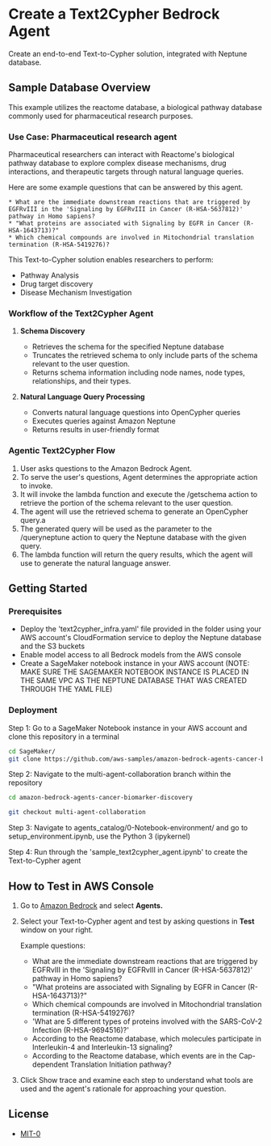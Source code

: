 # Create a Text2Cypher Bedrock Agent

Create an end-to-end Text-to-Cypher solution, integrated with Neptune database.

## Sample Database Overview

This example utilizes the reactome database, a biological pathway database commonly used for pharmaceutical research purposes. 

### Use Case: Pharmaceutical research agent

Pharmaceutical researchers can interact with Reactome's biological pathway database to explore complex disease mechanisms, drug interactions, and therapeutic targets through natural language queries.

Here are some example questions that can be answered by this agent.

    * What are the immediate downstream reactions that are triggered by EGFRvIII in the 'Signaling by EGFRvIII in Cancer (R-HSA-5637812)' pathway in Homo sapiens? 
    * "What proteins are associated with Signaling by EGFR in Cancer (R-HSA-1643713)?"
    * Which chemical compounds are involved in Mitochondrial translation termination (R-HSA-5419276)?

This Text-to-Cypher solution enables researchers to perform:

- Pathway Analysis 
- Drug target discovery
- Disease Mechanism Investigation

### Workflow of the Text2Cypher Agent

1. **Schema Discovery**
    - Retrieves the schema for the specified Neptune database
    - Truncates the retrieved schema to only include parts of the schema relevant to the user question.
    - Returns schema information including node names, node types, relationships, and their types.

2. **Natural Language Query Processing**
    - Converts natural language questions into OpenCypher queries
    - Executes queries against Amazon Neptune
    - Returns results in user-friendly format

### Agentic Text2Cypher Flow

1. User asks questions to the Amazon Bedrock Agent.
2. To serve the user's questions, Agent determines the appropriate action to invoke.
3. It will invoke the lambda function and execute the /getschema action to retrieve the portion of the schema relevant to the user question.
4. The agent will use the retrieved schema to generate an OpenCypher query.a
5. The generated query will be used as the parameter to the /queryneptune action to query the Neptune database with the given query.
6. The lambda function will return the query results, which the agent will use to generate the natural language answer.

## Getting Started

### Prerequisites

- Deploy the 'text2cypher_infra.yaml' file provided in the folder using your AWS account's CloudFormation service to deploy the Neptune database and the S3 buckets
- Enable model access to all Bedrock models from the AWS console
- Create a SageMaker notebook instance in your AWS account (NOTE: MAKE SURE THE SAGEMAKER NOTEBOOK INSTANCE IS PLACED IN THE SAME VPC AS THE NEPTUNE DATABASE THAT WAS CREATED THROUGH THE YAML FILE)


### Deployment

Step 1: Go to a SageMaker Notebook instance in your AWS account and clone this repository in a terminal

```bash
cd SageMaker/
git clone https://github.com/aws-samples/amazon-bedrock-agents-cancer-biomarker-discovery.git
```

Step 2: Navigate to the multi-agent-collaboration branch within the repository
```bash
cd amazon-bedrock-agents-cancer-biomarker-discovery
```
```bash
git checkout multi-agent-collaboration
```

Step 3: Navigate to agents_catalog/0-Notebook-environment/ and go to setup_environment.ipynb, use the Python 3 (ipykernel)

Step 4: Run through the 'sample_text2cypher_agent.ipynb' to create the Text-to-Cypher agent

## How to Test in AWS Console

1. Go to [Amazon Bedrock](https://console.aws.amazon.com/bedrock) and select **Agents.**

2. Select your Text-to-Cypher agent and test by asking questions in **Test** window on your right. 

    Example questions:

    * What are the immediate downstream reactions that are triggered by EGFRvIII in the 'Signaling by EGFRvIII in Cancer (R-HSA-5637812)' pathway in Homo sapiens? 
    * "What proteins are associated with Signaling by EGFR in Cancer (R-HSA-1643713)?"
    * Which chemical compounds are involved in Mitochondrial translation termination (R-HSA-5419276)?
    * 'What are 5 different types of proteins involved with the SARS-CoV-2 Infection (R-HSA-9694516)?'
    * According to the Reactome database, which molecules participate in Interleukin-4 and Interleukin-13 signaling?
    * According to the Reactome database, which events are in the Cap-dependent Translation Initiation pathway?

3. Click Show trace and examine each step to understand what tools are used and the agent's rationale for approaching your question.

## License

- [MIT-0](/LICENSE)
